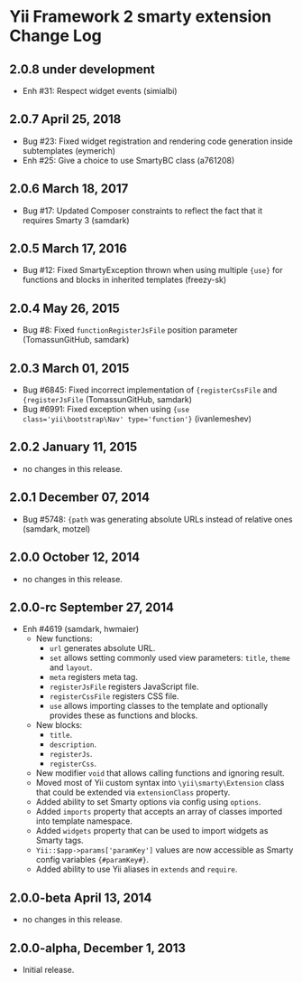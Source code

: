 Yii Framework 2 smarty extension Change Log
===========================================

2.0.8 under development
-----------------------

- Enh #31: Respect widget events (simialbi)


2.0.7 April 25, 2018
--------------------

- Bug #23: Fixed widget registration and rendering code generation inside subtemplates (eymerich)
- Enh #25: Give a choice to use SmartyBC class (a761208)


2.0.6 March 18, 2017
--------------------

- Bug #17: Updated Composer constraints to reflect the fact that it requires Smarty 3 (samdark)


2.0.5 March 17, 2016
--------------------

- Bug #12: Fixed SmartyException thrown when using multiple `{use}` for functions and blocks in inherited templates (freezy-sk)


2.0.4 May 26, 2015
------------------

- Bug #8: Fixed `functionRegisterJsFile` position parameter (TomassunGitHub, samdark)

2.0.3 March 01, 2015
--------------------

- Bug #6845: Fixed incorrect implementation of `{registerCssFile` and `{registerJsFile` (TomassunGitHub, samdark)
- Bug #6991: Fixed exception when using `{use class='yii\bootstrap\Nav' type='function'}` (ivanlemeshev)


2.0.2 January 11, 2015
----------------------

- no changes in this release.


2.0.1 December 07, 2014
-----------------------

- Bug #5748: `{path` was generating absolute URLs instead of relative ones (samdark, motzel)


2.0.0 October 12, 2014
----------------------

- no changes in this release.


2.0.0-rc September 27, 2014
---------------------------

- Enh #4619 (samdark, hwmaier)
    - New functions:
        - `url` generates absolute URL.
        - `set` allows setting commonly used view parameters: `title`, `theme` and `layout`.
        - `meta` registers meta tag.
        - `registerJsFile` registers JavaScript file.
        - `registerCssFile` registers CSS file.
        - `use` allows importing classes to the template and optionally provides these as functions and blocks.
    - New blocks:
        - `title`.
        - `description`.
        - `registerJs`.
        - `registerCss`.
    - New modifier `void` that allows calling functions and ignoring result.
    - Moved most of Yii custom syntax into `\yii\smarty\Extension` class that could be extended via `extensionClass` property.
    - Added ability to set Smarty options via config using `options`.
    - Added `imports` property that accepts an array of classes imported into template namespace.
    - Added `widgets` property that can be used to import widgets as Smarty tags.
    - `Yii::$app->params['paramKey']` values are now accessible as Smarty config variables `{#paramKey#}`.
    - Added ability to use Yii aliases in `extends` and `require`.

2.0.0-beta April 13, 2014
-------------------------

- no changes in this release.

2.0.0-alpha, December 1, 2013
-----------------------------

- Initial release.
